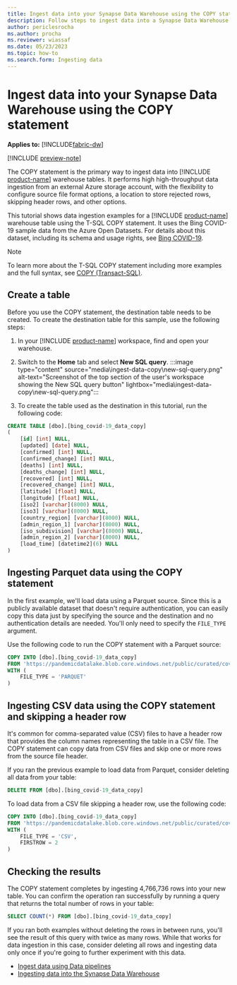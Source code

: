```yaml
---
title: Ingest data into your Synapse Data Warehouse using the COPY statement
description: Follow steps to ingest data into a Synapse Data Warehouse with the COPY statement in Microsoft Fabric.
author: periclesrocha
ms.author: procha
ms.reviewer: wiassaf
ms.date: 05/23/2023
ms.topic: how-to
ms.search.form: Ingesting data
---
```


# Ingest data into your Synapse Data Warehouse using the COPY statement

**Applies to:** [!INCLUDE[fabric-dw](includes/applies-to-version/fabric-dw.md)]

[!INCLUDE [preview-note](../includes/preview-note.md)]

The COPY statement is the primary way to ingest data into [!INCLUDE [product-name](../includes/product-name.md)] warehouse tables. It performs high high-throughput data ingestion from an external Azure storage account, with the flexibility to configure source file format options, a location to store rejected rows, skipping header rows, and other options. 

This tutorial shows data ingestion examples for a [!INCLUDE [product-name](../includes/product-name.md)] warehouse table using the T-SQL COPY statement. It uses the Bing COVID-19 sample data from the Azure Open Datasets. For details about this dataset, including its schema and usage rights, see [Bing COVID-19](https://learn.microsoft.com/azure/open-datasets/dataset-bing-covid-19?tabs=azure-storage).

> [!NOTE]
> To learn more about the T-SQL COPY statement including more examples and the full syntax, see [COPY (Transact-SQL)](/sql/t-sql/statements/copy-into-transact-sql?view=fabric&preserve-view=true).

## Create a table

Before you use the COPY statement, the destination table needs to be created. To create the destination table for this sample, use the following steps: 

1. In your [!INCLUDE [product-name](../includes/product-name.md)] workspace, find and open your warehouse.

1. Switch to the **Home** tab and select **New SQL query**.
    :::image type="content" source="media\ingest-data-copy\new-sql-query.png" alt-text="Screenshot of the top section of the user's workspace showing the New SQL query button" lightbox="media\ingest-data-copy\new-sql-query.png":::

1. To create the table used as the destination in this tutorial, run the following code:

```sql
CREATE TABLE [dbo].[bing_covid-19_data_copy]
(
    [id] [int] NULL,
    [updated] [date] NULL,
    [confirmed] [int] NULL,
    [confirmed_change] [int] NULL,
    [deaths] [int] NULL,
    [deaths_change] [int] NULL,
    [recovered] [int] NULL,
    [recovered_change] [int] NULL,
    [latitude] [float] NULL,
    [longitude] [float] NULL,
    [iso2] [varchar](8000) NULL,
    [iso3] [varchar](8000) NULL,
    [country_region] [varchar](8000) NULL,
    [admin_region_1] [varchar](8000) NULL,
    [iso_subdivision] [varchar](8000) NULL,
    [admin_region_2] [varchar](8000) NULL,
    [load_time] [datetime2](6) NULL
)
```
## Ingesting Parquet data using the COPY statement

In the first example, we'll load data using a Parquet source. Since this is a publicly available dataset that doesn't require authentication, you can easily copy this data just by specifying the source and the destination and no authentication details are needed. You'll only need to specify the `FILE_TYPE` argument.

Use the following code to run the COPY statement with a Parquet source:

```sql
COPY INTO [dbo].[bing_covid-19_data_copy]
FROM 'https://pandemicdatalake.blob.core.windows.net/public/curated/covid-19/bing_covid-19_data/latest/bing_covid-19_data.parquet'
WITH (
    FILE_TYPE = 'PARQUET'
)
```

## Ingesting CSV data using the COPY statement and skipping a header row

It's common for comma-separated value (CSV) files to have a header row that provides the column names representing the table in a CSV file. The COPY statement can copy data from CSV files and skip one or more rows from the source file header.

If you ran the previous example to load data from Parquet, consider deleting all data from your table: 

```sql 
DELETE FROM [dbo].[bing_covid-19_data_copy]
```

To load data from a CSV file skipping a header row, use the following code:

```sql
COPY INTO [dbo].[bing_covid-19_data_copy]
FROM 'https://pandemicdatalake.blob.core.windows.net/public/curated/covid-19/bing_covid-19_data/latest/bing_covid-19_data.csv'
WITH (
    FILE_TYPE = 'CSV', 
    FIRSTROW = 2
)
```

## Checking the results

The COPY statement completes by ingesting 4,766,736 rows into your new table. You can confirm the operation ran successfully by running a query that returns the total number of rows in your table:

```sql
SELECT COUNT(*) FROM [dbo].[bing_covid-19_data_copy]
```

If you ran both examples without deleting the rows in between runs, you'll see the result of this query with twice as many rows. While that works for data ingestion in this case, consider deleting all rows and ingesting data only once if you're going to further experiment with this data. 

- [Ingest data using Data pipelines](ingest-data-pipelines.md)
- [Ingesting data into the Synapse Data Warehouse](ingest-data.md)
